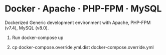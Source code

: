 # Docker · Apache · PHP-FPM · MySQL
Dockerized Generic development environment with Apache, PHP-FPM (v7.4), MySQL (v8.0).

1) Run docker-compose up 

2) cp docker-compose.override.yml.dist docker-compose.override.yml





